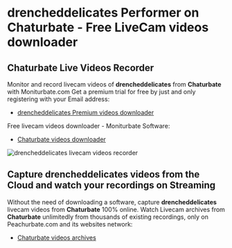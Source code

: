 # drencheddelicates Performer on Chaturbate - Free LiveCam videos downloader

## Chaturbate Live Videos Recorder

Monitor and record livecam videos of **drencheddelicates** from **Chaturbate** with Moniturbate.com
Get a premium trial for free by just and only registering with your Email address:
* [drencheddelicates Premium videos downloader](https://moniturbate.com/request-demo-licence-key.html)

Free livecam videos downloader - Moniturbate Software:
* [Chaturbate videos downloader](https://moniturbate.com/moniturbate-download-software.html)

![drencheddelicates livecam videos recorder](https://peachurnet.com/templates/moniturbate-software.png)


## Capture drencheddelicates videos from the Cloud and watch your recordings on Streaming

Without the need of downloading a software, capture **drencheddelicates** livecam videos from **Chaturbate** 100% online.
Watch Livecam archives from **Chaturbate** unlimitedly from thousands of existing recordings, only on Peachurbate.com and its websites network:
* [Chaturbate videos archives](https://peachurnet.com/)